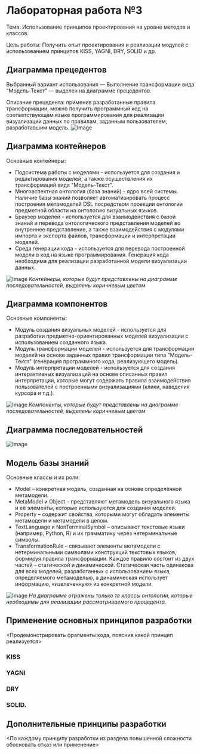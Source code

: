 # Лабораторная работа №3
Тема: Использование принципов проектирования на уровне методов и классов

Цель работы: Получить опыт проектирования и реализации модулей с использованием принципов KISS, YAGNI, DRY, SOLID и др.

## Диаграмма прецедентов
Выбранный вариант использования — Выполнение трансформации вида "Модель-Текст" — выделен на диаграмме прецедентов. 

Описание прецедента: применив разработанные правила трансформации, можно получить программный код на соответствующем языке программирования для реализации визуализации данных по правилам, заданным пользователем, разработавшим модель. 
![Image](https://github.com/user-attachments/assets/1c1c4452-48f3-4e39-84db-6c51440e0d75)

## Диаграмма контейнеров
Основные контейнеры: 
* Подсистема работы с моделями - используется для создания и редактирования моделей, а также осуществления их трансформаций вида "Модель-Текст". 
* Многоаспектная онтология (база знаний) - ядро всей системы. Наличие базы знаний позволяет автоматизировать процесс построения метамоделей DSL посредством проекции онтологии предметной области на онтологию визуальных языков. 
* Браузер моделей - используется для взаимодействия с базой знаний и перевода онтологического представления моделей во внутреннее представление, а также взаимодействия с модулями импорта и экспорта файлов, трансформации и интерпретации моделей. 
* Среда генерации кода - используется для перевода построенной модели в код на языке программирования. Генерация кода необходима для реализации разработанной модели визуализации данных.
  
![Image](https://github.com/user-attachments/assets/a5be3344-a0f6-4cb9-8143-afa2d236232d)
*Контейнеры, которые будут представлены на диаграмме последовательностей, выделены коричневым цветом*

## Диаграмма компонентов
Основные компоненты: 
* Модуль создания визуальных моделей - используется для разработки предметно-ориентированных моделей визуализации с использованием созданного языка. 
* Модуль трансформации моделей - используется для трансформации моделей на основе заданных правил трансформации типа "Модель-Текст" (генерация программного кода, реализующего модель). 
* Модуль интерпретации моделей - используется для создания интерактивных визуализаций на основе описанных правил интерпретации, которые могут содержать правила взаимодействия пользователей с построенными визуализациями (клики, наведения курсора и т.д.).

![Image](https://github.com/user-attachments/assets/7e268d14-f4f6-4490-a74b-f7b481ba5305)
*Компоненты, которые будут представлены на диаграмме последовательностей, выделены коричневым цветом*

## Диаграмма последовательностей
![Image](https://github.com/user-attachments/assets/bf347eb5-418c-4e0d-9038-80da1b95f42b)


## Модель базы знаний
Основные классы и их роли:
* Model – конкретная модель, созданная на основе определённой метамодели.
* MetaModel и Object – представляют метамодель визуального языка и её элементы, которые используются для создания моделей.
* Property – содержит свойства, которыми могут обладать элементы метамодели и метамодели в целом.
* TextLanguage и NonTerminalSymbol – описывают текстовые языки (например, Python, R) и их грамматику через нетерминальные символы.
* TransformationRule – связывает элементы метамодели с нетерминальными символами конструкций текстовых языков, формируя правила трансформации. Каждое правило состоит из двух частей – статической и динамической. Статическая часть одинакова для всех моделей, разработанных с использованием языка, определяемого метамоделью, а динамическая использует информацию, «извлеченную» из конкретной модели.

![Image](https://github.com/user-attachments/assets/16e3fc38-b190-418d-b68d-e7ce95c90298)
*На диаграмме отражены только те классы онтологии, которые необходимы для реализации рассматриваемого процедента.*

## Применение основных принципов разработки
<Продемонстрировать фрагменты кода, пояснив какой принцип реализуется>
### KISS
### YAGNI
### DRY 
### SOLID.

## Дополнительные принципы разработки
<По каждому принципу разработки из раздела повышенной сложности обосновать отказ или применение>
